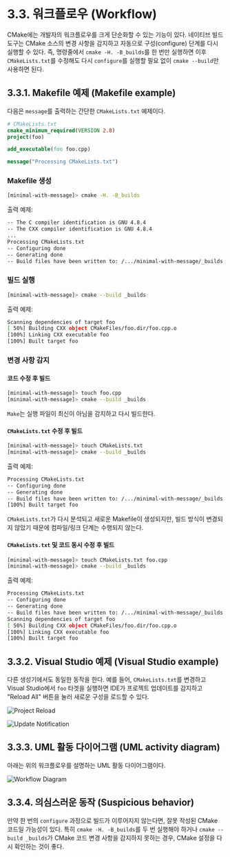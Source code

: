 # 3.3. 워크플로우 (Workflow)

CMake에는 개발자의 워크플로우를 크게 단순화할 수 있는 기능이 있다. 네이티브 빌드 도구는 CMake 소스의 변경 사항을 감지하고 자동으로 구성(configure) 단계를 다시 실행할 수 있다. 즉, 명령줄에서 `cmake -H. -B_builds`를 한 번만 실행하면 이후 `CMakeLists.txt`를 수정해도 다시 `configure`를 실행할 필요 없이 `cmake --build`만 사용하면 된다.

## 3.3.1. Makefile 예제 (Makefile example)

다음은 `message`를 출력하는 간단한 `CMakeLists.txt` 예제이다.

```cmake
# CMakeLists.txt
cmake_minimum_required(VERSION 2.8)
project(foo)

add_executable(foo foo.cpp)

message("Processing CMakeLists.txt")
```

### Makefile 생성
```sh
[minimal-with-message]> cmake -H. -B_builds
```
출력 예제:
```sh
-- The C compiler identification is GNU 4.8.4
-- The CXX compiler identification is GNU 4.8.4
...
Processing CMakeLists.txt
-- Configuring done
-- Generating done
-- Build files have been written to: /.../minimal-with-message/_builds
```

### 빌드 실행
```sh
[minimal-with-message]> cmake --build _builds
```
출력 예제:
```sh
Scanning dependencies of target foo
[ 50%] Building CXX object CMakeFiles/foo.dir/foo.cpp.o
[100%] Linking CXX executable foo
[100%] Built target foo
```

### 변경 사항 감지
#### 코드 수정 후 빌드
```sh
[minimal-with-message]> touch foo.cpp
[minimal-with-message]> cmake --build _builds
```
`Make`는 실행 파일이 최신이 아님을 감지하고 다시 빌드한다.

#### `CMakeLists.txt` 수정 후 빌드
```sh
[minimal-with-message]> touch CMakeLists.txt
[minimal-with-message]> cmake --build _builds
```
출력 예제:
```sh
Processing CMakeLists.txt
-- Configuring done
-- Generating done
-- Build files have been written to: /.../minimal-with-message/_builds
[100%] Built target foo
```
`CMakeLists.txt`가 다시 분석되고 새로운 Makefile이 생성되지만, 빌드 방식이 변경되지 않았기 때문에 컴파일/링크 단계는 수행되지 않는다.

#### `CMakeLists.txt` 및 코드 동시 수정 후 빌드
```sh
[minimal-with-message]> touch CMakeLists.txt foo.cpp
[minimal-with-message]> cmake --build _builds
```
출력 예제:
```sh
Processing CMakeLists.txt
-- Configuring done
-- Generating done
-- Build files have been written to: /.../minimal-with-message/_builds
Scanning dependencies of target foo
[ 50%] Building CXX object CMakeFiles/foo.dir/foo.cpp.o
[100%] Linking CXX executable foo
[100%] Built target foo
```

## 3.3.2. Visual Studio 예제 (Visual Studio example)

다른 생성기에서도 동일한 동작을 한다. 예를 들어, `CMakeLists.txt`를 변경하고 Visual Studio에서 `foo` 타겟을 실행하면 IDE가 프로젝트 업데이트를 감지하고 "Reload All" 버튼을 눌러 새로운 구성을 로드할 수 있다.

![Project Reload](../_images/01-reconfigure.png)

![Update Notification](../_images/02-notify.png)

## 3.3.3. UML 활동 다이어그램 (UML activity diagram)

아래는 위의 워크플로우를 설명하는 UML 활동 다이어그램이다.

![Workflow Diagram](../_images/workflow.png)

## 3.3.4. 의심스러운 동작 (Suspicious behavior)

만약 한 번의 `configure` 과정으로 빌드가 이루어지지 않는다면, 잘못 작성된 CMake 코드일 가능성이 있다. 특히 `cmake -H. -B_builds`를 두 번 실행해야 하거나 `cmake --build _builds`가 CMake 코드 변경 사항을 감지하지 못하는 경우, CMake 설정을 다시 확인하는 것이 좋다.
